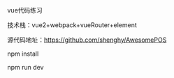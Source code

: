 vue代码练习




技术栈：vue2+webpack+vueRouter+element




源代码地址：https://github.com/shenghy/AwesomePOS


npm install



npm run dev
